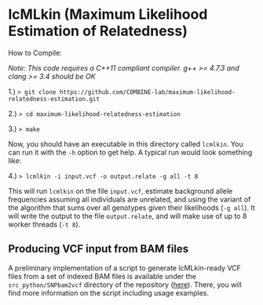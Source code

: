 lcMLkin (Maximum Likelihood Estimation of Relatedness)
======================================================

How to Compile:

*Note:  This code requires a C++11 compliant compiler.  g++ >= 4.7.3 and clang >= 3.4 should be OK*

1.) `> git clone https://github.com/COMBINE-lab/maximum-likelihood-relatedness-estimation.git`

2.) `> cd maximum-likelihood-relatedness-estimation`

3.) `> make`

Now, you should have an executable in this directory called `lcmlkin`.  You can run it with the `-h` option
to get help.  A typical run would look something like:

4.) `> lcmlkin -i input.vcf -o output.relate -g all -t 8`

This will run `lcmlkin` on the file `input.vcf`, estimate background allele frequencies assuming all individuals are unrelated, and using the variant of the algorithm that sums over all genotypes given their likelihoods (`-g all`).  It will write the output to the file `output.relate`, and will make use of up to 8 worker threads (`-t 8`).

Producing VCF input from BAM files
-----------------------------------

A preliminary implementation of a script to generate lcMLkin-ready VCF files from a set of indexed BAM files is available under the `src_python/SNPbam2vcf` directory of the repository ([here](https://github.com/COMBINE-lab/maximum-likelihood-relatedness-estimation/tree/master/src_python/SNPbam2vcf)).  There, you will find more information on the script including usage examples.
